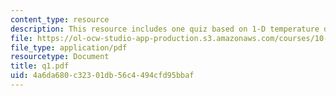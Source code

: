```yaml
---
content_type: resource
description: This resource includes one quiz based on 1-D temperature distribution.
file: https://ol-ocw-studio-app-production.s3.amazonaws.com/courses/10-302-transport-processes-fall-2004/4a6da680c32301db56c4494cfd95bbaf_q1.pdf
file_type: application/pdf
resourcetype: Document
title: q1.pdf
uid: 4a6da680-c323-01db-56c4-494cfd95bbaf
---
```


